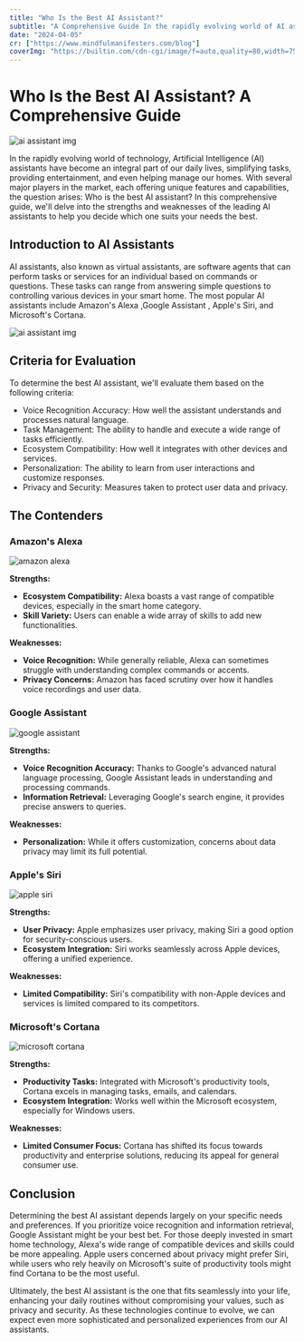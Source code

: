 ```yaml
---
title: "Who Is the Best AI Assistant?"
subtitle: "A Comprehensive Guide In the rapidly evolving world of AI assistants"
date: "2024-04-05"
cr: ["https://www.mindfulmanifesters.com/blog"]
coverImg: "https://builtin.com/cdn-cgi/image/f=auto,quality=80,width=752,height=435/https://builtin.com/sites/www.builtin.com/files/styles/byline_image/public/2023-08/ai-assistant_0.jpg"
---
```


# Who Is the Best AI Assistant? A Comprehensive Guide

![ai assistant img](https://builtin.com/cdn-cgi/image/f=auto,quality=80,width=752,height=435/https://builtin.com/sites/www.builtin.com/files/styles/byline_image/public/2023-08/ai-assistant_0.jpg)

In the rapidly evolving world of technology, Artificial Intelligence (AI) assistants have become an integral part of our daily lives, simplifying tasks, providing entertainment, and even helping manage our homes. With several major players in the market, each offering unique features and capabilities, the question arises: Who is the best AI assistant? In this comprehensive guide, we'll delve into the strengths and weaknesses of the leading AI assistants to help you decide which one suits your needs the best.

## Introduction to AI Assistants

AI assistants, also known as virtual assistants, are software agents that can perform tasks or services for an individual based on commands or questions. These tasks can range from answering simple questions to controlling various devices in your smart home. The most popular AI assistants include <a href="https://alexa.amazon.com/" style="text-decoration: none;" target="_blank" rel="noreferrer">Amazon's Alexa</a> ,<a href=" https://assistant.google.com/" style="text-decoration: none;" target="_blank" rel="noreferrer">Google Assistant</a> , Apple's Siri, and Microsoft's Cortana.

![ai assistant img](https://blog.hubspot.com/hs-fs/hubfs/AI%20Assistants.png?width=595&height=400&name=AI%20Assistants.png)

## Criteria for Evaluation

To determine the best AI assistant, we'll evaluate them based on the following criteria:

- Voice Recognition Accuracy: How well the assistant understands and processes natural language.
- Task Management: The ability to handle and execute a wide range of tasks efficiently.
- Ecosystem Compatibility: How well it integrates with other devices and services.
- Personalization: The ability to learn from user interactions and customize responses.
- Privacy and Security: Measures taken to protect user data and privacy.

## The Contenders

### Amazon's Alexa

![amazon alexa](https://media.wired.com/photos/592673f58d4ebc5ab806a4df/master/w_2560%2Cc_limit/EchoHP-4x3.jpg)

**Strengths:**

- **Ecosystem Compatibility:** Alexa boasts a vast range of compatible devices, especially in the smart home category.
- **Skill Variety:** Users can enable a wide array of skills to add new functionalities.

**Weaknesses:**

- **Voice Recognition:** While generally reliable, Alexa can sometimes struggle with understanding complex commands or accents.
- **Privacy Concerns:** Amazon has faced scrutiny over how it handles voice recordings and user data.

### Google Assistant

![google assistant](https://www.control4.com/help/c4/user/userguide/content/resources/images/googledevice+assistant.png)

**Strengths:**

- **Voice Recognition Accuracy:** Thanks to Google's advanced natural language processing, Google Assistant leads in understanding and processing commands.
- **Information Retrieval:** Leveraging Google's search engine, it provides precise answers to queries.

**Weaknesses:**

- **Personalization:** While it offers customization, concerns about data privacy may limit its full potential.

### Apple's Siri

![apple siri](https://beebom.com/wp-content/uploads/2018/01/Siri-Now-Actively-Used-on-Over-a-Billion-Devices-Reveals-Apple-.jpg?w=750&quality=75)

**Strengths:**

- **User Privacy:** Apple emphasizes user privacy, making Siri a good option for security-conscious users.
- **Ecosystem Integration:** Siri works seamlessly across Apple devices, offering a unified experience.

**Weaknesses:**

- **Limited Compatibility:** Siri's compatibility with non-Apple devices and services is limited compared to its competitors.

### Microsoft's Cortana

![microsoft cortana](https://www.empowerit.com.au/wp-content/uploads/2019/03/microsoft-cortana.jpg)

**Strengths:**

- **Productivity Tasks:** Integrated with Microsoft's productivity tools, Cortana excels in managing tasks, emails, and calendars.
- **Ecosystem Integration:** Works well within the Microsoft ecosystem, especially for Windows users.

**Weaknesses:**

- **Limited Consumer Focus:** Cortana has shifted its focus towards productivity and enterprise solutions, reducing its appeal for general consumer use.

## Conclusion

Determining the best AI assistant depends largely on your specific needs and preferences. If you prioritize voice recognition and information retrieval, Google Assistant might be your best bet. For those deeply invested in smart home technology, Alexa's wide range of compatible devices and skills could be more appealing. Apple users concerned about privacy might prefer Siri, while users who rely heavily on Microsoft's suite of productivity tools might find Cortana to be the most useful.

Ultimately, the best AI assistant is the one that fits seamlessly into your life, enhancing your daily routines without compromising your values, such as privacy and security. As these technologies continue to evolve, we can expect even more sophisticated and personalized experiences from our AI assistants.
